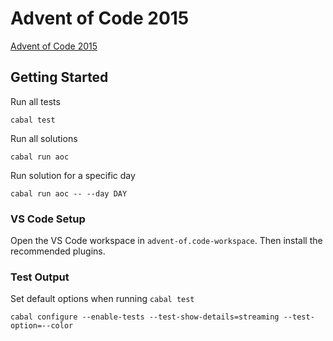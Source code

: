 # Advent of Code 2015

[Advent of Code 2015](https://adventofcode.com/2015)

## Getting Started

Run all tests

    cabal test

Run all solutions

    cabal run aoc

Run solution for a specific day

    cabal run aoc -- --day DAY

### VS Code Setup

Open the VS Code workspace in `advent-of.code-workspace`.
Then install the recommended plugins.

### Test Output

Set default options when running `cabal test`

    cabal configure --enable-tests --test-show-details=streaming --test-option=--color
